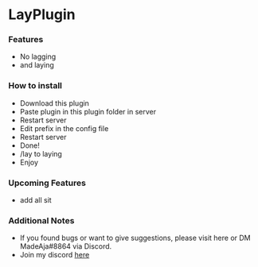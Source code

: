 # LayPlugin

### Features
 + No lagging
 + and laying
 
 
### How to install
 + Download this plugin
 + Paste plugin in this plugin folder in server
 + Restart server
 + Edit prefix in the config file
 + Restart server
 + Done! 
 + /lay to laying
 + Enjoy
 
 
 ### Upcoming Features
 + add all sit
 
 ### Additional Notes
 + If you found bugs or want to give suggestions, please visit here or DM MadeAja#8864 via Discord.
 + Join my discord [here](https://discord.gg/Vq4gTsGD)

